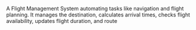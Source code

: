 A Flight Management System   automating tasks like navigation and flight planning. It manages the destination, calculates arrival times, checks flight availability, updates flight duration, and route
